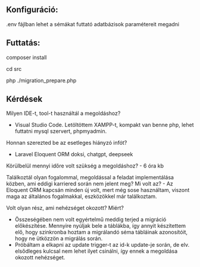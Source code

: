 ## Konfiguráció:

.env fájlban lehet a sémákat futtató adatbázisok paramétereit megadni

## Futtatás:

composer install

cd src

php ./migration_prepare.php

## Kérdések


Milyen IDE-t, tool-t használtál a megoldáshoz?
   - Visual Studio Code. Letöltöttem XAMPP-t, kompakt van benne php, lehet futtatni mysql szervert, phpmyadmin.

Honnan szerezted be az esetleges hiányzó infót?
 - Laravel Eloquent ORM doksi, chatgpt, deepseek

Körülbelül mennyi időre volt szükség a megoldáshoz?
     - 6 óra kb

Találkoztál olyan fogalommal, megoldással a feladat implementálása közben, ami eddigi karriered során nem jelent meg? Mi volt az?
    - Az Eloquent ORM kapcsán minden új volt, mert még sose használtam, viszont maga az általános fogalmakkal, eszközökkel már találkoztam.

Volt olyan rész, ami nehézséget okozott? Miért?
   - Összeségében nem volt egyértelmű meddig terjed a migráció előkészítése. Mennyire nyúljak bele a táblákba, így annyit készítettem elő, hogy szinkronba hoztam a migrálandó séma tábláinak azonosítóit, hogy ne ütközzön a migrálás során.
   - Próbáltam a elkapni az update trigger-t az id-k update-je során, de elv. elsődleges kulcsal nem lehet ilyet csinálni, így ennek a megoldása okozott nehézséget.
